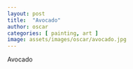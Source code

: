 ```yaml
---
layout: post
title:  "Avocado"
author: oscar
categories: [ painting, art ]
image: assets/images/oscar/avocado.jpg
---
```

Avocado



